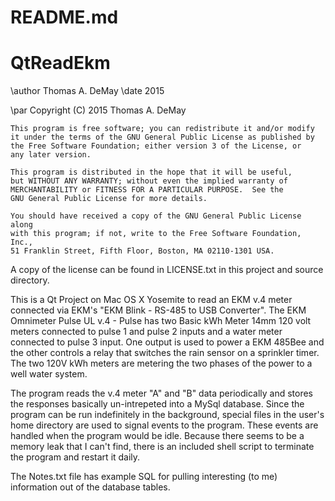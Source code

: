 # README.md
# QtReadEkm
\author Thomas A. DeMay
\date   2015

\par    Copyright (C) 2015  Thomas A. DeMay

    This program is free software; you can redistribute it and/or modify
    it under the terms of the GNU General Public License as published by
    the Free Software Foundation; either version 3 of the License, or
    any later version.

    This program is distributed in the hope that it will be useful,
    but WITHOUT ANY WARRANTY; without even the implied warranty of
    MERCHANTABILITY or FITNESS FOR A PARTICULAR PURPOSE.  See the
    GNU General Public License for more details.

    You should have received a copy of the GNU General Public License along
    with this program; if not, write to the Free Software Foundation, Inc.,
    51 Franklin Street, Fifth Floor, Boston, MA 02110-1301 USA.


A copy of the license can be found in LICENSE.txt in this project and source directory.

This is a Qt Project on Mac OS X Yosemite to read an EKM v.4 meter connected via EKM's "EKM Blink - RS-485 to USB Converter".
The EKM Omnimeter Pulse UL v.4 - Pulse has two Basic kWh Meter 14mm 120 volt meters connected to pulse 1 and pulse 2 inputs and
a water meter connected to pulse 3 input.  One output is used to power a EKM 485Bee and the other controls a relay that 
switches the rain sensor on a sprinkler timer.  The two 120V kWh meters are metering the two phases of the power to a well
water system.

The program reads the v.4 meter "A" and "B" data periodically and stores the responses basically un-intrepeted into a MySql 
database.  Since the program can be run indefinitely in the background, special files in the user's home directory are used
to signal events to the program.  These events are handled when the program would be idle.  Because there seems to be a memory
leak that I can't find, there is an included shell script to terminate the program and restart it daily.

The Notes.txt file has example SQL for pulling interesting (to me) information out of the database tables.
